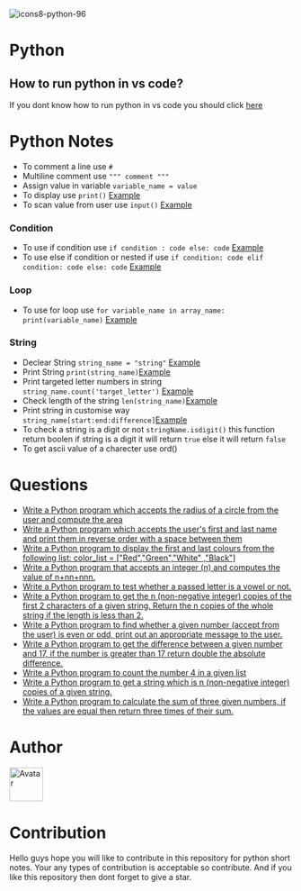![icons8-python-96](https://user-images.githubusercontent.com/89797141/211556749-2983262f-f91e-43c0-9aba-0ec175e6c364.png)
# Python

## How to run python in vs code?
If you dont know how to run python in vs code you should click [here](https://code.visualstudio.com/docs/python/python-tutorial)


# Python Notes
- To comment a line use `#`
- Multiline comment use `""" comment """`
- Assign value in variable `variable_name = value`
- To display use `print()`  [Example](https://github.com/vagabon-09/Python/blob/master/Class/print.py)
- To scan value from user use `input()`  [Example](https://github.com/vagabon-09/Python/blob/master/Class/scan.py)

### Condition
- To use if condition use `if condition : code else: code`  [Example](https://github.com/vagabon-09/Python/blob/master/Class/IfCondition.py) 
- To use else if condition or nested if use `if condition: code elif condition: code else: code`  [Example](https://github.com/vagabon-09/Python/blob/master/Class/ElseIf.py)


### Loop
- To use for loop use `for variable_name in array_name: print(variable_name)`  [Example](https://github.com/vagabon-09/Python/blob/master/Class/ForLoop.py)


### String
- Declear String `string_name = "string"` [Example](https://github.com/vagabon-09/Python/blob/master/Lab/String/PrintString.py)
- Print String `print(string_name)`[Example](https://github.com/vagabon-09/Python/blob/master/Lab/String/PrintString.py)
- Print targeted letter numbers in string `string_name.count('target_letter')` [Example](https://github.com/vagabon-09/Python/blob/master/Lab/String/NumberOfLetter.py)
- Check length of the string `len(string_name)`[Example](https://github.com/vagabon-09/Python/blob/master/Lab/String/LengthString.py)
- Print string in customise way `string_name[start:end:difference]`[Example](https://github.com/vagabon-09/Python/blob/master/Lab/String/PrintString2.py)
- To check a string is a digit or not `stringName.isdigit()` this function return boolen if string is a digit it will return `true` else it will return `false`
- To get ascii value of a charecter use ord()


# Questions
- [Write a Python program which accepts the radius of a circle from the user and compute the area](https://github.com/vagabon-09/Python/blob/master/Questions/CircleRadius.py)
- [Write a Python program which accepts the user's first and last name and print them in reverse order with a space between them](https://github.com/vagabon-09/Python/blob/master/Questions/ReverseString.py)
- [Write a Python program to display the first and last colours from the following list: color_list = ["Red","Green","White" ,"Black"]](https://github.com/vagabon-09/Python/blob/master/Questions/PrintFirstLast.py)
- [Write a Python program that accepts an integer (n) and computes the value of n+nn+nnn.](https://github.com/vagabon-09/Python/blob/master/Questions/MultiplyN.py)
- [Write a Python program to test whether a passed letter is a vowel or not.](https://github.com/vagabon-09/Python/blob/9efac67d5cf2a5664e3c033b94265c7cd5fdf846/Questions/Vowel.py)
- [Write a Python program to get the n (non-negative integer) copies of the first 2 characters of a given string. Return the n copies of the whole string if the length is less than 2.](https://github.com/vagabon-09/Python/blob/c4ad925250e3acb84a665354d539820865d5c6ad/Questions/Ncopies.py)
- [Write a Python program to find whether a given number (accept from the user) is even or odd, print out an appropriate message to the user.](https://github.com/vagabon-09/Python/blob/c4ad925250e3acb84a665354d539820865d5c6ad/Questions/EvenOrOdd.py)
- [Write a Python program to get the difference between a given number and 17, if the number is greater than 17 return double the absolute difference.](https://github.com/vagabon-09/Python/blob/c4ad925250e3acb84a665354d539820865d5c6ad/Questions/DifferenceBtnGiven.py)
- [Write a Python program to count the number 4 in a given list](https://github.com/vagabon-09/Python/blob/c4ad925250e3acb84a665354d539820865d5c6ad/Questions/CountDublicate.py)
- [Write a Python program to get a string which is n (non-negative integer) copies of a given string.](https://github.com/vagabon-09/Python/blob/c4ad925250e3acb84a665354d539820865d5c6ad/Questions/CopiesString.py)
- [Write a Python program to calculate the sum of three given numbers, if the values are equal then return three times of their sum.](https://github.com/vagabon-09/Python/blob/c4ad925250e3acb84a665354d539820865d5c6ad/Questions/CalculateThreeNumber.py)

# Author
<a href="https://github.com/vagabon-09" target="_blank" rel="noopener noreferrer"><img style="width:60px;height:60px;" src="https://user-images.githubusercontent.com/89797141/211546895-65e17390-5f8e-41e4-88be-1581133bad13.png" alt="Avatar"></a>

# Contribution
Hello guys hope you will like to contribute in this repository for python short notes. Your any types of contribution is acceptable so contribute. And if you like this repository then dont forget to give a star.

